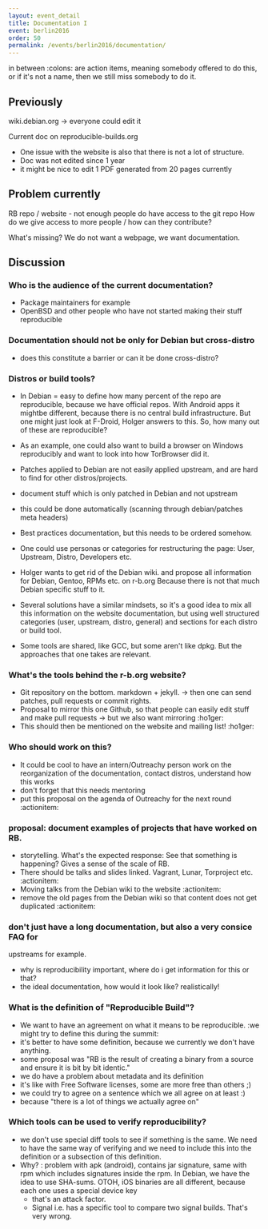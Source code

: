 ```yaml
---
layout: event_detail
title: Documentation I
event: berlin2016
order: 50
permalink: /events/berlin2016/documentation/
---
```



in between :colons: are action items, meaning somebody offered to do
this, or if it's not a name, then we still miss somebody to do it.

Previously
----------

wiki.debian.org -> everyone could edit it

Current doc on reproducible-builds.org

 - One issue with the website is also that there is not a lot of structure.
 - Doc was not edited since 1 year
 - it might be nice to edit 1 PDF generated from 20 pages currently

Problem currently
-----------------
RB repo / website - not enough people do have access to the git repo
How do we give access to more people / how can they contribute?

What's missing? We do not want a webpage, we want documentation.

Discussion
-----------

### Who is the audience of the current documentation?

 - Package maintainers for example
 - OpenBSD and other people who have not started making their stuff reproducible

### Documentation should not be only for Debian but cross-distro

 - does this constitute a barrier or can it be done cross-distro?

### Distros or build tools?

 - In Debian = easy to define how many percent of the repo are
reproducible, because we have official repos. With Android apps it
mightbe different, because there is no central build infrastructure. But
one might just look at F-Droid, Holger answers to this. So, how many out
of these are reproducible?
 - As an example, one could also want to build a browser on Windows
reproducibly and want to look into how TorBrowser did it.
 - Patches applied to Debian are not easily applied upstream, and are
hard to find for other distros/projects.
 - document stuff which is only patched in Debian and not upstream
 - this could be done automatically (scanning through debian/patches
meta headers)

 - Best practices documentation, but this needs to be ordered somehow.
 - One could use personas or categories for restructuring the page:
User, Upstream, Distro, Developers etc.

 - Holger wants to get rid of the Debian wiki. and propose all information
for Debian, Gentoo, RPMs etc. on r-b.org
Because there is not that much Debian specific stuff to it.
 - Several solutions have a similar mindsets, so it's a good idea to mix
all this information on the website documentation, but using well
structured categories (user, upstream, distro, general) and sections for
each distro or build tool.

- Some tools are shared, like GCC,  but some aren't like dpkg. But the
approaches that one takes are relevant.

### What's the tools behind the r-b.org website?

 - Git repository on the bottom. markdown + jekyll. -> then one can send
patches, pull requests or commit rights.
 - Proposal to mirror this one Github, so that people can easily edit
stuff and make pull requests -> but we also want mirroring :ho1ger:
 - This should then be mentioned on the website and mailing list! :ho1ger:

### Who should work on this?
 - It could be cool to have an intern/Outreachy person work on the
reorganization of the documentation, contact distros, understand how
this works
 - don't forget that this needs mentoring
 - put this proposal on the agenda of Outreachy for the next round
:actionitem:

### proposal: document examples of projects that have worked on RB.
 - storytelling. What's the expected response: See that something is
happening? Gives a sense of the scale of RB.
 - There should be talks and slides linked. Vagrant, Lunar, Torproject
etc. :actionitem:
 - Moving talks from the Debian wiki to the website :actionitem:
 - remove the old pages from the Debian wiki so that content does not
get duplicated :actionitem:

### don't just have a long documentation, but also a very consice FAQ for
upstreams for example.
 - why is reproducibility important, where do i get information for this
or that?
 - the ideal documentation, how would it look like? realistically!

### What is the definition of "Reproducible Build"?
 - We want to have an agreement on what it means to be reproducible. :we
might try to define this during the summit:
 - it's better to have some definition, because we currently we don't
have anything.
 - some proposal was "RB is the result of creating a binary from a source
and ensure it is bit by bit identic."
 - we do have a problem about metadata and its definition
 - it's like with Free Software licenses, some are more free than others ;)
 - we could try to agree on a sentence which we all agree on at least :)
 - because "there is a lot of things we actually agree on"

### Which tools can be used to verify reproducibility?

* we don't use special diff tools to see if something is the same. We
need to have the same way of verifying and we need to include this into
the definition or a subsection of this definition.
* Why? : problem with apk (android), contains jar signature, same with
rpm which includes signatures inside the rpm. In Debian, we have the
idea to use SHA-sums. OTOH, iOS binaries are all different, because each
one uses a special device key
  - that's an attack factor.
  - Signal i.e. has a specific tool to compare two signal builds. That's very wrong.

